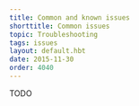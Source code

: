 ```yaml
---
title: Common and known issues
shorttitle: Common issues
topic: Troubleshooting
tags: issues
layout: default.hbt
date: 2015-11-30
order: 4040
---
```


TODO
